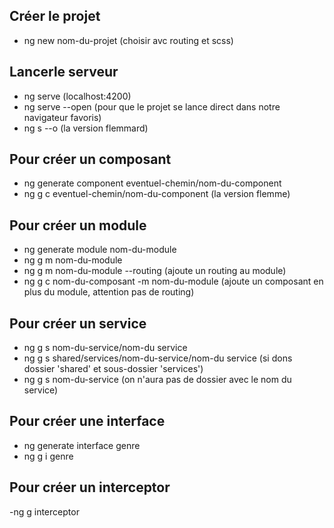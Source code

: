 ## Créer le projet
- ng new nom-du-projet (choisir avc routing et scss)

## Lancerle serveur
- ng serve  (localhost:4200)
- ng serve --open (pour que le projet se lance direct dans notre navigateur favoris)
- ng s --o (la version flemmard)

## Pour créer un composant 
- ng generate component eventuel-chemin/nom-du-component
- ng g c eventuel-chemin/nom-du-component (la version flemme)

## Pour créer un module
- ng generate module nom-du-module
- ng g m nom-du-module
- ng g m nom-du-module --routing (ajoute un routing au module)
- ng g c nom-du-composant -m nom-du-module (ajoute un composant en plus du module, attention pas de routing)

## Pour créer un service
- ng g s nom-du-service/nom-du service   
- ng g s shared/services/nom-du-service/nom-du service  (si dons dossier 'shared' et sous-dossier 'services')
- ng g s nom-du-service   (on n'aura pas de dossier avec le nom du service) 


## Pour créer une interface
- ng generate interface genre
- ng g i genre

## Pour créer un interceptor
-ng g interceptor